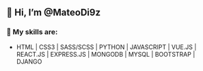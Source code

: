 ## 👋 Hi, I’m @MateoDi9z
### 👀 My skills are: 
- HTML | CSS3 | SASS/SCSS | PYTHON | JAVASCRIPT | VUE.JS | REACT.JS | EXPRESS.JS | MONGODB | MYSQL | BOOTSTRAP | DJANGO
